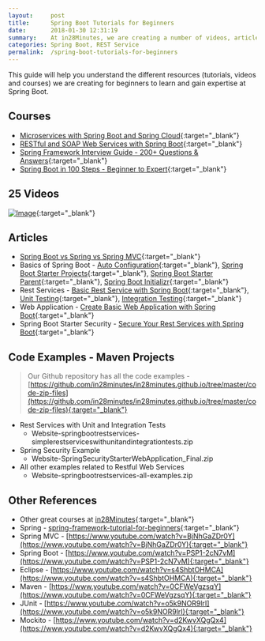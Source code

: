 ```yaml
---
layout:     post
title:      Spring Boot Tutorials for Beginners
date:       2018-01-30 12:31:19
summary:    At in28Minutes, we are creating a number of videos, articles &amp; courses on Spring Boot for Beginners and experienced developers. 
categories: Spring Boot, REST Service
permalink:  /spring-boot-tutorials-for-beginners
---
```


This guide will help you understand the different resources (tutorials, videos and courses) we are creating for beginners to learn and gain expertise at Spring Boot. 
 
## Courses
- [Microservices with Spring Boot and Spring Cloud](https://www.udemy.com/microservices-with-spring-boot-and-spring-cloud/?couponCode=SPRINGBOOTTUTRLCOM){:target="_blank"}
- [RESTful and SOAP Web Services with Spring Boot](https://www.udemy.com/spring-web-services-tutorial/?couponCode=SPRINGBOOTTUTRLCOM){:target="_blank"}
- [Spring Framework Interview Guide - 200+ Questions & Answers](https://www.udemy.com/spring-interview-questions-and-answers/?couponCode=SPRINGBOOTTUTRLCOM){:target="_blank"}
- [Spring Boot in 100 Steps - Beginner to Expert](https://www.udemy.com/spring-boot-tutorial-for-beginners/?couponCode=SPRINGBOOTTUTRLCOM){:target="_blank"}

## 25 Videos
[![Image](/images/SpringBootTutorialForBeginnersPlaylist.png "Spring Boot Tutorial For Beginners - 25 Videos")](https://www.youtube.com/playlist?list=PLBBog2r6uMCRzaJqr-uUC8gakwSxkPSBh){:target="_blank"}

## Articles
- [Spring Boot vs Spring vs Spring MVC](http://www.springboottutorial.com/spring-boot-vs-spring-mvc-vs-spring){:target="_blank"}
- Basics of Spring Boot - [Auto Configuration](http://www.springboottutorial.com/spring-boot-auto-configuration){:target="_blank"}, [Spring Boot Starter Projects](http://www.springboottutorial.com/spring-boot-starter-projects){:target="_blank"}, [Spring Boot Starter Parent](http://www.springboottutorial.com/spring-boot-starter-parent){:target="_blank"}, [Spring Boot Initializr](http://www.springboottutorial.com/spring-initialzr-bootstrap-spring-boot-applications){:target="_blank"}
- Rest Services - [Basic Rest Service with Spring Boot](http://www.springboottutorial.com/creating-rest-service-with-spring-boot){:target="_blank"}, [Unit Testing](http://www.springboottutorial.com/unit-testing-for-spring-boot-rest-services){:target="_blank"}, [Integration Testing](http://www.springboottutorial.com/integration-testing-for-spring-boot-rest-services){:target="_blank"}
- Web Application - [Create Basic Web Application with Spring Boot](http://www.springboottutorial.com/creating-web-application-with-spring-boot){:target="_blank"}
- Spring Boot Starter Security - [Secure Your Rest Services with Spring Boot](http://www.springboottutorial.com/securing-rest-services-with-spring-boot-starter-security){:target="_blank"}

## Code Examples - Maven Projects

> Our Github repository has all the code examples - [https://github.com/in28minutes/in28minutes.github.io/tree/master/code-zip-files](https://github.com/in28minutes/in28minutes.github.io/tree/master/code-zip-files){:target="_blank"}

- Rest Services with Unit and Integration Tests
    - Website-springbootrestservices-simplerestserviceswithunitandintegrationtests.zip
- Spring Security Example
    - Website-SpringSecurityStarterWebApplication_Final.zip
- All other examples related to Restful Web Services
    - Website-springbootrestservices-all-examples.zip


## Other References
- Other great courses at [in28Minutes](http://www.in28minutes.com){:target="_blank"}
- Spring - [spring-framework-tutorial-for-beginners](https://in28minutes.teachable.com/p/spring-framework-tutorial-for-beginners){:target="_blank"}
- Spring MVC - [https://www.youtube.com/watch?v=BjNhGaZDr0Y](https://www.youtube.com/watch?v=BjNhGaZDr0Y){:target="_blank"}
- Spring Boot - [https://www.youtube.com/watch?v=PSP1-2cN7vM](https://www.youtube.com/watch?v=PSP1-2cN7vM){:target="_blank"}
- Eclipse - [https://www.youtube.com/watch?v=s4ShbtOHMCA](https://www.youtube.com/watch?v=s4ShbtOHMCA){:target="_blank"}
- Maven - [https://www.youtube.com/watch?v=0CFWeVgzsqY](https://www.youtube.com/watch?v=0CFWeVgzsqY){:target="_blank"}
- JUnit - [https://www.youtube.com/watch?v=o5k9NOR9lrI](https://www.youtube.com/watch?v=o5k9NOR9lrI){:target="_blank"}
- Mockito - [https://www.youtube.com/watch?v=d2KwvXQgQx4](https://www.youtube.com/watch?v=d2KwvXQgQx4){:target="_blank"}
